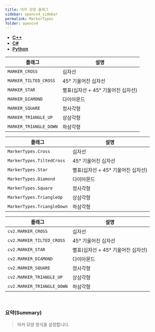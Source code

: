 ```yaml
---
title: 마커 모양 플래그
sidebar: opencv4_sidebar
permalink: MarkerTypes
folder: opencv4
---
```


<ul id="profileTabs" class="nav nav-tabs">
    <li class="active"><a class="noCrossRef" href="#L1" data-toggle="tab" style="width: 100px; text-align: center; font-weight: 600; font-size: 15px;">C++</a></li>
    <li><a class="noCrossRef" href="#L2" data-toggle="tab" style="width: 100px; text-align: center; font-weight: 600; font-size: 15px;">C#</a></li>
    <li><a class="noCrossRef" href="#L3" data-toggle="tab" style="width: 100px; text-align: center; font-weight: 600; font-size: 15px;">Python</a></li>
</ul>

<div class="tab-content">
<div role="tabpanel" class="tab-pane active" id="L1" markdown="1">

| 플래그             | 설명                                                             |
| ----------------- | ---------------------------------------------------------------- |
| `MARKER_CROSS` | 십자선 |
| `MARKER_TILTED_CROSS` | 45° 기울어진 십자선 |
| `MARKER_STAR` | 별표(십자선 + 45° 기울어진 십자선) |
| `MARKER_DIAMOND` | 다이아몬드 |
| `MARKER_SQUARE` | 정사각형 |
| `MARKER_TRIANGLE_UP` | 상삼각형 |
| `MARKER_TRIANGLE_DOWN` | 하삼각형 |

</div>

<div role="tabpanel" class="tab-pane" id="L2" markdown="1">

| 플래그             | 설명                                                             |
| ----------------- | ---------------------------------------------------------------- | 
| `MarkerTypes.Cross` | 십자선 |
| `MarkerTypes.TiltedCross` | 45° 기울어진 십자선 |
| `MarkerTypes.Star` | 별표(십자선 + 45° 기울어진 십자선) |
| `MarkerTypes.Diamond` | 다이아몬드 |
| `MarkerTypes.Square` | 정사각형 |
| `MarkerTypes.TriangleUp` | 상삼각형 |
| `MarkerTypes.TriangleDown` | 하삼각형 |

</div>

<div role="tabpanel" class="tab-pane" id="L3" markdown="1">

| 플래그             | 설명                                                             |
| ----------------- | ---------------------------------------------------------------- | 
| `cv2.MARKER_CROSS` | 십자선 |
| `cv2.MARKER_TILTED_CROSS` | 45° 기울어진 십자선 |
| `cv2.MARKER_STAR` | 별표(십자선 + 45° 기울어진 십자선) |
| `cv2.MARKER_DIAMOND` | 다이아몬드 |
| `cv2.MARKER_SQUARE` | 정사각형 |
| `cv2.MARKER_TRIANGLE_UP` | 상삼각형 |
| `cv2.MARKER_TRIANGLE_DOWN` | 하삼각형 |

</div>
</div>

<br>

### 요약(Summary)

> 마커 모양 방식을 설정합니다.
